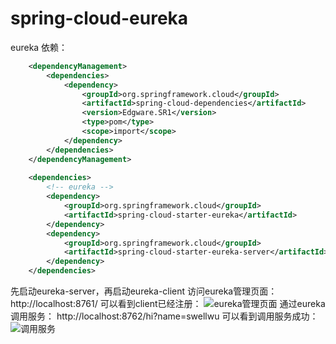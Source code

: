 # spring-cloud-eureka
eureka 依赖：
```xml
    <dependencyManagement>
        <dependencies>
            <dependency>
                <groupId>org.springframework.cloud</groupId>
                <artifactId>spring-cloud-dependencies</artifactId>
                <version>Edgware.SR1</version>
                <type>pom</type>
                <scope>import</scope>
            </dependency>
        </dependencies>
    </dependencyManagement>
    
    <dependencies>
        <!-- eureka -->
        <dependency>
            <groupId>org.springframework.cloud</groupId>
            <artifactId>spring-cloud-starter-eureka</artifactId>
        </dependency>
        <dependency>
            <groupId>org.springframework.cloud</groupId>
            <artifactId>spring-cloud-starter-eureka-server</artifactId>
        </dependency>
    </dependencies>
```

先启动eureka-server，再启动eureka-client
访问eureka管理页面：http://localhost:8761/
可以看到client已经注册：
![eureka管理页面][1]
通过eureka调用服务：
http://localhost:8762/hi?name=swellwu
可以看到调用服务成功：
![调用服务][2]

[1]: http://static.zybuluo.com/swellwu/fxewcjnkl0z43beqqs9nj5w9/image_1c5lnsm75119m6tdlnrjv52ikp.png
[2]: http://static.zybuluo.com/swellwu/uos4iji7wqadnsizlv4f002o/image_1c5lo1mkucmbpag1f6618r01rcs1m.png